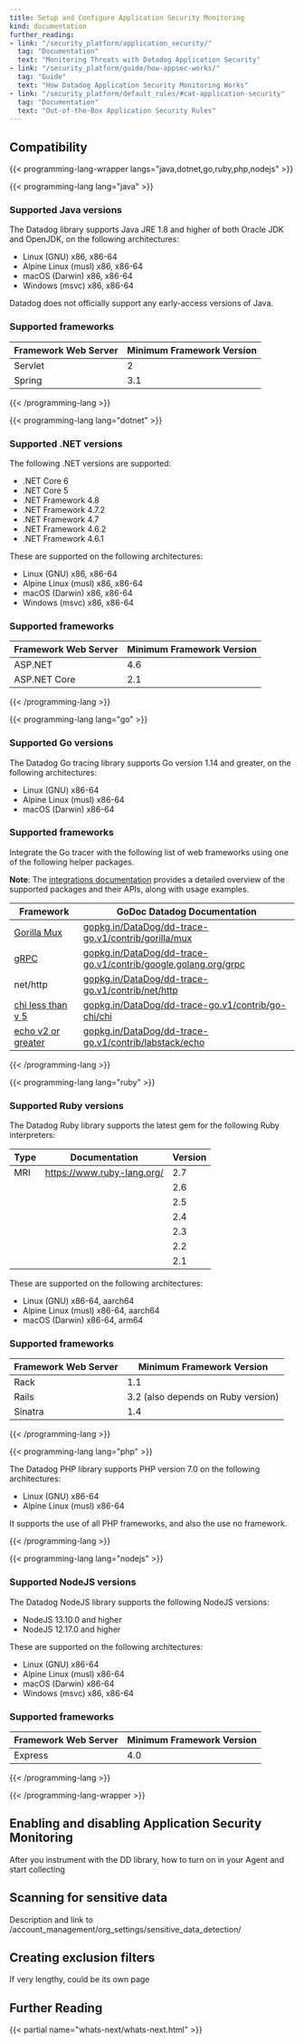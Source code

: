 ```yaml
---
title: Setup and Configure Application Security Monitoring
kind: documentation
further_reading:
- link: "/security_platform/application_security/"
  tag: "Documentation"
  text: "Monitoring Threats with Datadog Application Security"
- link: "/security_platform/guide/how-appsec-works/"
  tag: "Guide"
  text: "How Datadog Application Security Monitoring Works"
- link: "/security_platform/default_rules/#cat-application-security"
  tag: "Documentation"
  text: "Out-of-the-Box Application Security Rules"
---
```


## Compatibility

{{< programming-lang-wrapper langs="java,dotnet,go,ruby,php,nodejs" >}}

{{< programming-lang lang="java" >}}

### Supported Java versions

The Datadog library supports Java JRE 1.8 and higher of both Oracle JDK and OpenJDK, on the following architectures:
- Linux (GNU) x86, x86-64
- Alpine Linux (musl) x86, x86-64
- macOS (Darwin) x86, x86-64
- Windows (msvc) x86, x86-64

Datadog does not officially support any early-access versions of Java. 

### Supported frameworks

| Framework Web Server    | Minimum Framework Version   | 
| ----------------------- | --------------------------- |
| Servlet                 | 2                           |
| Spring                  | 3.1                         |



{{< /programming-lang >}}

{{< programming-lang lang="dotnet" >}}

### Supported .NET versions

The following .NET versions are supported:
- .NET Core 6
- .NET Core 5
- .NET Framework 4.8
- .NET Framework 4.7.2
- .NET Framework 4.7
- .NET Framework 4.6.2
- .NET Framework 4.6.1

These are supported on the following architectures:
- Linux (GNU) x86, x86-64
- Alpine Linux (musl) x86, x86-64
- macOS (Darwin) x86, x86-64
- Windows (msvc) x86, x86-64

### Supported frameworks

| Framework Web Server    | Minimum Framework Version   | 
| ----------------------- | --------------------------- |
| ASP.NET                 | 4.6                         |
| ASP.NET Core            | 2.1                         |


{{< /programming-lang >}}

{{< programming-lang lang="go" >}}

### Supported Go versions

The Datadog Go tracing library supports Go version 1.14 and greater, on the following architectures:
- Linux (GNU) x86-64
- Alpine Linux (musl) x86-64
- macOS (Darwin) x86-64

### Supported frameworks

Integrate the Go tracer with the following list of web frameworks using one of the following helper packages.

**Note**: The [integrations documentation][1] provides a detailed overview of the supported packages and their APIs, along with usage examples.

| Framework         | GoDoc Datadog Documentation           
|-------------------|------------------------------------|
| [Gorilla Mux][2] | [gopkg.in/DataDog/dd-trace-go.v1/contrib/gorilla/mux][3]                |
| [gRPC][4]        | [gopkg.in/DataDog/dd-trace-go.v1/contrib/google.golang.org/grpc][5]     |
| net/http   | [gopkg.in/DataDog/dd-trace-go.v1/contrib/net/http][6] |
| [chi less than v 5][7]         | [gopkg.in/DataDog/dd-trace-go.v1/contrib/go-chi/chi][8] |
| [echo v2 or greater][9]     | [gopkg.in/DataDog/dd-trace-go.v1/contrib/labstack/echo][10]           |



[1]: https://godoc.org/gopkg.in/DataDog/dd-trace-go.v1/contrib
[2]: http://www.gorillatoolkit.org/pkg/mux
[3]: https://godoc.org/gopkg.in/DataDog/dd-trace-go.v1/contrib/gorilla/mux
[4]: https://github.com/grpc/grpc-go
[5]: https://godoc.org/gopkg.in/DataDog/dd-trace-go.v1/contrib/google.golang.org/grpc
[6]: https://godoc.org/gopkg.in/DataDog/dd-trace-go.v1/contrib/net/http
[7]: https://github.com/go-chi/chi
[8]: https://godoc.org/gopkg.in/DataDog/dd-trace-go.v1/contrib/go-chi/chi
[9]: https://github.com/labstack/echo
[10]: https://godoc.org/gopkg.in/DataDog/dd-trace-go.v1/contrib/labstack/echo
{{< /programming-lang >}}

{{< programming-lang lang="ruby" >}}

### Supported Ruby versions

The Datadog Ruby library supports the latest gem for the following Ruby interpreters:

| Type  | Documentation              | Version |
| ----- | -------------------------- | -----   |
| MRI   | https://www.ruby-lang.org/ | 2.7     |
|       |                            | 2.6     | 
|       |                            | 2.5     | 
|       |                            | 2.4     | 
|       |                            | 2.3     | 
|       |                            | 2.2     | 
|       |                            | 2.1     | 

These are supported on the following architectures:
- Linux (GNU) x86-64, aarch64
- Alpine Linux (musl) x86-64, aarch64
- macOS (Darwin) x86-64, arm64

### Supported frameworks

| Framework Web Server    | Minimum Framework Version   | 
| ----------------------- | --------------------------- |
| Rack                    | 1.1                         |
| Rails                   | 3.2 (also depends on Ruby version) |
| Sinatra                 | 1.4                         |

{{< /programming-lang >}}

{{< programming-lang lang="php" >}}

The Datadog PHP library supports PHP version 7.0 on the following architectures:

- Linux (GNU) x86-64
- Alpine Linux (musl) x86-64

It supports the use of all PHP frameworks, and also the use no framework.

{{< /programming-lang >}}

{{< programming-lang lang="nodejs" >}}

### Supported NodeJS versions

The Datadog NodeJS library supports the following NodeJS versions:

- NodeJS 13.10.0 and higher
- NodeJS 12.17.0 and higher

These are supported on the following architectures:

- Linux (GNU) x86-64
- Alpine Linux (musl) x86-64
- macOS (Darwin) x86-64
- Windows (msvc) x86, x86-64

### Supported frameworks

| Framework Web Server    | Minimum Framework Version   | 
| ----------------------- | --------------------------- |
| Express                 | 4.0                         |

{{< /programming-lang >}}

{{< /programming-lang-wrapper >}}

## Enabling and disabling Application Security Monitoring

After you instrument with the DD library, how to turn on in your Agent and start collecting

## Scanning for sensitive data

Description and link to /account_management/org_settings/sensitive_data_detection/

## Creating exclusion filters

If very lengthy, could be its own page

## Further Reading

{{< partial name="whats-next/whats-next.html" >}}
